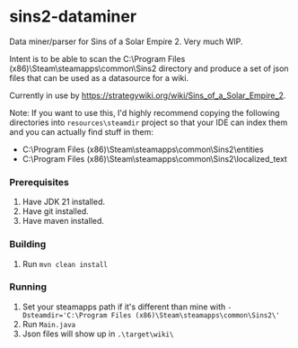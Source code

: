 # sins2-dataminer
Data miner/parser for Sins of a Solar Empire 2. Very much WIP. 

Intent is to be able to scan the C:\Program Files (x86)\Steam\steamapps\common\Sins2 directory and produce a set of json 
files that can be used as a datasource for a wiki.

Currently in use by https://strategywiki.org/wiki/Sins_of_a_Solar_Empire_2.

Note: If you want to use this, I'd highly recommend copying the following directories into `resources\steamdir` 
project so that your IDE can index them and you can actually find stuff in them:

- C:\Program Files (x86)\Steam\steamapps\common\Sins2\entities
- C:\Program Files (x86)\Steam\steamapps\common\Sins2\localized_text

### Prerequisites
1. Have JDK 21 installed.
2. Have git installed.
3. Have maven installed.

### Building

1. Run `mvn clean install`

### Running

1. Set your steamapps path if it's different than mine with `-Dsteamdir='C:\Program Files (x86)\Steam\steamapps\common\Sins2\'`
2. Run `Main.java`
3. Json files will show up in `.\target\wiki\`

